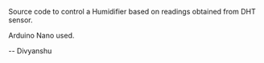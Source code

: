 Source code to control a Humidifier based on readings obtained from DHT sensor.

Arduino Nano used.

-- Divyanshu
